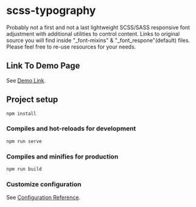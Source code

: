 # scss-typography

Probably not a first and not a last lightweight SCSS/SASS responsive font adjustment with additional utilities to control content. Links to original source you will find inside "_font-mixins" & "_font_respone"(default) files. Please feel free to re-use resources for your needs.

## Link To Demo Page

See [Demo Link](https://sasstypography.gediminaspalsys.uk/).

## Project setup
```
npm install
```

### Compiles and hot-reloads for development
```
npm run serve
```

### Compiles and minifies for production
```
npm run build
```

### Customize configuration
See [Configuration Reference](https://cli.vuejs.org/config/).
